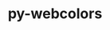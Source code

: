 ---
title: "py-webcolors"
layout: cache
categories: [package, develop]
meta: {"compilers": ["gcc@=11.1.0", "gcc@=11.4.0", "gcc@=9.4.0", "oneapi@=2024.2.1"], "num_specs": 28, "num_specs_by_stack": {"data-vis-sdk": 5, "e4s": 5, "e4s-neoverse-v2": 5, "e4s-neoverse_v1": 2, "e4s-oneapi": 10, "e4s-power": 1, "root": 28}, "oss": ["ubuntu20.04", "ubuntu22.04"], "platforms": ["linux"], "stacks": ["data-vis-sdk", "e4s", "e4s-neoverse-v2", "e4s-neoverse_v1", "e4s-oneapi", "e4s-power", "root"], "targets": ["neoverse_v1", "neoverse_v2", "ppc64le", "x86_64_v3"], "versions": ["24.11.1", "24.6.0"]}
spec_details: [{"compiler": "oneapi@=2024.2.1", "hash": "3ewybl7t2odconxz2ccgiwe6potirci3", "os": "ubuntu22.04", "platform": "linux", "size": "-", "stacks": ["e4s-oneapi", "root"], "target": "x86_64_v3", "variants": ["build_system=python_pip"], "versions": ["24.11.1"]}, {"compiler": "gcc@=11.4.0", "hash": "4hitky5fwtlqvuw7ge22u3ciavukybez", "os": "ubuntu22.04", "platform": "linux", "size": "-", "stacks": ["e4s-neoverse-v2", "root"], "target": "neoverse_v2", "variants": ["build_system=python_pip"], "versions": ["24.11.1"]}, {"compiler": "gcc@=11.4.0", "hash": "56ignenzyipi3fqtyaim4cqgsxtbybdp", "os": "ubuntu22.04", "platform": "linux", "size": "-", "stacks": ["e4s-neoverse-v2", "root"], "target": "neoverse_v2", "variants": ["build_system=python_pip"], "versions": ["24.11.1"]}, {"compiler": "gcc@=11.4.0", "hash": "5d4ck5kyse3xpfnzmkd6eiblwigg2iz7", "os": "ubuntu22.04", "platform": "linux", "size": "-", "stacks": ["e4s-neoverse-v2", "root"], "target": "neoverse_v2", "variants": ["build_system=python_pip"], "versions": ["24.11.1"]}, {"compiler": "oneapi@=2024.2.1", "hash": "aguroewrtm3v2k4rxxmxjw6h2lpj5nyc", "os": "ubuntu22.04", "platform": "linux", "size": "-", "stacks": ["e4s-oneapi", "root"], "target": "x86_64_v3", "variants": ["build_system=python_pip"], "versions": ["24.11.1"]}, {"compiler": "gcc@=11.4.0", "hash": "ahmhhv2fumo2ceng375nzlk4jwpsut23", "os": "ubuntu22.04", "platform": "linux", "size": "-", "stacks": ["e4s", "root"], "target": "x86_64_v3", "variants": ["build_system=python_pip"], "versions": ["24.11.1"]}, {"compiler": "gcc@=11.1.0", "hash": "e4zgia7g6q7iuf3sgsguyfvjb7ubmthu", "os": "ubuntu20.04", "platform": "linux", "size": "-", "stacks": ["data-vis-sdk", "root"], "target": "x86_64_v3", "variants": ["build_system=python_pip"], "versions": ["24.11.1"]}, {"compiler": "oneapi@=2024.2.1", "hash": "ectwly4ebh77hxxtdv25y2hivrg7hcn7", "os": "ubuntu22.04", "platform": "linux", "size": "-", "stacks": ["e4s-oneapi", "root"], "target": "x86_64_v3", "variants": ["build_system=python_pip"], "versions": ["24.11.1"]}, {"compiler": "oneapi@=2024.2.1", "hash": "ew7dfsnv4uovvydznrapddmvtcygla3o", "os": "ubuntu22.04", "platform": "linux", "size": "-", "stacks": ["e4s-oneapi", "root"], "target": "x86_64_v3", "variants": ["build_system=python_pip"], "versions": ["24.11.1"]}, {"compiler": "gcc@=11.1.0", "hash": "fwe2pkprizycy4dzxtlpkxken4xenyex", "os": "ubuntu20.04", "platform": "linux", "size": "-", "stacks": ["data-vis-sdk", "root"], "target": "x86_64_v3", "variants": ["build_system=python_pip"], "versions": ["24.11.1"]}, {"compiler": "oneapi@=2024.2.1", "hash": "gv6ziujwx5y7xlvnjh2hbthgl5242wr2", "os": "ubuntu22.04", "platform": "linux", "size": "-", "stacks": ["e4s-oneapi", "root"], "target": "x86_64_v3", "variants": ["build_system=python_pip"], "versions": ["24.11.1"]}, {"compiler": "oneapi@=2024.2.1", "hash": "ifwpccxwts3ng2sr3kwazbmdlmpomsyv", "os": "ubuntu22.04", "platform": "linux", "size": "-", "stacks": ["e4s-oneapi", "root"], "target": "x86_64_v3", "variants": ["build_system=python_pip"], "versions": ["24.11.1"]}, {"compiler": "gcc@=11.4.0", "hash": "ioam63soym7rjqudggcala63opqbrwbc", "os": "ubuntu22.04", "platform": "linux", "size": "-", "stacks": ["e4s", "root"], "target": "x86_64_v3", "variants": ["build_system=python_pip"], "versions": ["24.11.1"]}, {"compiler": "gcc@=11.1.0", "hash": "iwadddjnomzc2igkzv6v3zw4rmoyt4kb", "os": "ubuntu20.04", "platform": "linux", "size": "-", "stacks": ["data-vis-sdk", "root"], "target": "x86_64_v3", "variants": ["build_system=python_pip"], "versions": ["24.11.1"]}, {"compiler": "gcc@=11.4.0", "hash": "j6skzenhlu3laggfdy6rdr5nkc552zgn", "os": "ubuntu22.04", "platform": "linux", "size": "-", "stacks": ["e4s", "root"], "target": "x86_64_v3", "variants": ["build_system=python_pip"], "versions": ["24.11.1"]}, {"compiler": "oneapi@=2024.2.1", "hash": "kwzmodpe4u6ansnd6megdyhwo5cowjui", "os": "ubuntu22.04", "platform": "linux", "size": "-", "stacks": ["e4s-oneapi", "root"], "target": "x86_64_v3", "variants": ["build_system=python_pip"], "versions": ["24.11.1"]}, {"compiler": "gcc@=9.4.0", "hash": "mbfdv3w2ficmljgxpdbrd265isehpkmg", "os": "ubuntu20.04", "platform": "linux", "size": "-", "stacks": ["e4s-power", "root"], "target": "ppc64le", "variants": ["build_system=python_pip"], "versions": ["24.11.1"]}, {"compiler": "oneapi@=2024.2.1", "hash": "q4i4w6wolugpmxbsr4va3pyj5qrtwgyc", "os": "ubuntu22.04", "platform": "linux", "size": "-", "stacks": ["e4s-oneapi", "root"], "target": "x86_64_v3", "variants": ["build_system=python_pip"], "versions": ["24.11.1"]}, {"compiler": "gcc@=11.4.0", "hash": "qe6642xcd3aquhzgojwul2uh6ovssjzz", "os": "ubuntu22.04", "platform": "linux", "size": "-", "stacks": ["e4s-neoverse_v1", "root"], "target": "neoverse_v1", "variants": ["build_system=python_pip"], "versions": ["24.6.0"]}, {"compiler": "gcc@=11.4.0", "hash": "qtdway4glkgjbtz4dfndej7ajig7u56i", "os": "ubuntu22.04", "platform": "linux", "size": "-", "stacks": ["e4s-neoverse_v1", "root"], "target": "neoverse_v1", "variants": ["build_system=python_pip"], "versions": ["24.6.0"]}, {"compiler": "gcc@=11.4.0", "hash": "rl3w453c3mrvrfp7wdwtlgaptr7k6ljq", "os": "ubuntu22.04", "platform": "linux", "size": "-", "stacks": ["e4s", "root"], "target": "x86_64_v3", "variants": ["build_system=python_pip"], "versions": ["24.11.1"]}, {"compiler": "gcc@=11.1.0", "hash": "tciojkhktptzrlkg33lcmswyp4lva6ip", "os": "ubuntu20.04", "platform": "linux", "size": "-", "stacks": ["data-vis-sdk", "root"], "target": "x86_64_v3", "variants": ["build_system=python_pip"], "versions": ["24.11.1"]}, {"compiler": "gcc@=11.4.0", "hash": "uyvdtb6hkk2qvnagfe7x2vpy7smfncmh", "os": "ubuntu22.04", "platform": "linux", "size": "-", "stacks": ["e4s-neoverse-v2", "root"], "target": "neoverse_v2", "variants": ["build_system=python_pip"], "versions": ["24.11.1"]}, {"compiler": "oneapi@=2024.2.1", "hash": "v24q5l6z5s4uhsaehl7f2i5yjw3hjraz", "os": "ubuntu22.04", "platform": "linux", "size": "-", "stacks": ["e4s-oneapi", "root"], "target": "x86_64_v3", "variants": ["build_system=python_pip"], "versions": ["24.11.1"]}, {"compiler": "oneapi@=2024.2.1", "hash": "yufquhlqshc4jwrajy5nyoiwbhbziqoy", "os": "ubuntu22.04", "platform": "linux", "size": "-", "stacks": ["e4s-oneapi", "root"], "target": "x86_64_v3", "variants": ["build_system=python_pip"], "versions": ["24.11.1"]}, {"compiler": "gcc@=11.4.0", "hash": "zq6a4s4ysfdaj7ar5plx6efg6f3agmti", "os": "ubuntu22.04", "platform": "linux", "size": "-", "stacks": ["e4s-neoverse-v2", "root"], "target": "neoverse_v2", "variants": ["build_system=python_pip"], "versions": ["24.11.1"]}, {"compiler": "gcc@=11.1.0", "hash": "zxttt4cwhhivljwr35i2l37vyf2w64j2", "os": "ubuntu20.04", "platform": "linux", "size": "-", "stacks": ["data-vis-sdk", "root"], "target": "x86_64_v3", "variants": ["build_system=python_pip"], "versions": ["24.11.1"]}, {"compiler": "gcc@=11.4.0", "hash": "zziq57mdavt3o7b2nrgbcmdmrwwamut5", "os": "ubuntu22.04", "platform": "linux", "size": "-", "stacks": ["e4s", "root"], "target": "x86_64_v3", "variants": ["build_system=python_pip"], "versions": ["24.11.1"]}]
---